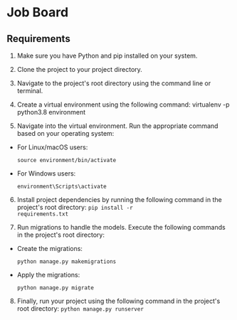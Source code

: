 # Job Board

## Requirements

1. Make sure you have Python and pip installed on your system.

2. Clone the project to your project directory.

3. Navigate to the project's root directory using the command line or terminal.

4. Create a virtual environment using the following command:
virtualenv -p python3.8 environment


5. Navigate into the virtual environment. Run the appropriate command based on your operating system:
- For Linux/macOS users:
  ```
  source environment/bin/activate
  ```
- For Windows users:
  ```
  environment\Scripts\activate
  ```

6. Install project dependencies by running the following command in the project's root directory:
<code>pip install -r requirements.txt</code>


7. Run migrations to handle the models. Execute the following commands in the project's root directory:
- Create the migrations:
  ```
  python manage.py makemigrations
  ```
- Apply the migrations:
  ```
  python manage.py migrate
  ```

8. Finally, run your project using the following command in the project's root directory:
<code>python manage.py runserver</code>
